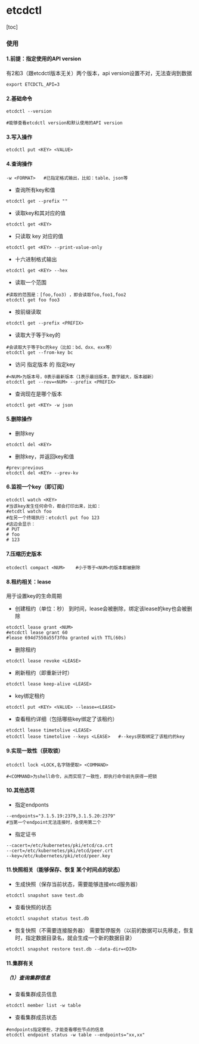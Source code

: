 # etcdctl

[toc]

### 使用

#### 1.前提：指定使用的API version
有2和3（跟etcdctl版本无关）两个版本，api version设置不对，无法查询到数据
```shell
export ETCDCTL_API=3
```

#### 2.基础命令
```shell
etcdctl --version

#能够查看etcdctl version和默认使用的API version
```

#### 3.写入操作
```shell
etcdctl put <KEY> <VALUE>
```

#### 4.查询操作

```shell
-w <FORMAT>   #已指定格式输出，比如：table、json等
```

* 查询所有key和值
```shell
etcdctl get --prefix ""
```

* 读取key和其对应的值
```shell
etcdctl get <KEY>
```

* 只读取 key 对应的值
```shell
etcdctl get <KEY> --print-value-only
```

* 十六进制格式输出
```shell
etcdctl get <KEY> --hex
```

* 读取一个范围
```shell
#读取的范围是：[foo,foo3) ，即会读取foo,foo1,foo2
etcdctl get foo foo3
```

* 按前缀读取
```shell
etcdctl get --prefix <PREFIX>
```

* 读取大于等于key的
```shell
#会读取大于等于bc的key（比如：bd、dxx、exx等）
etcdctl get --from-key bc
```

* 访问 指定版本 的 指定key
```shell
#<NUM>为版本号，0表示最新版本（1表示最旧版本，数字越大，版本越新）
etcdctl get --rev=<NUM> --prefix <PREFIX>
```

*  查询现在是哪个版本
```shell
etcdctl get <KEY> -w json
```

#### 5.删除操作
* 删除key
```shell
etcdctl del <KEY>
```
* 删除key，并返回key和值
```shell
#prev:previous
etcdctl del <KEY> --prev-kv
```

#### 6.监视一个key（即订阅）
```shell
etcdctl watch <KEY>  
#当该key发生任何命令，都会打印出来，比如：
#etcdtl watch foo
#在另一个终端执行：etcdctl put foo 123
#这边会显示：
# PUT
# foo
# 123
```

#### 7.压缩历史版本
```shell
etcdectl compact <NUM>    #小于等于<NUM>的版本都被删除
```

#### 8.租约相关：lease
用于设置key的生命周期

* 创建租约（单位：秒）
到时间，lease会被删除，绑定该lease的key也会被删除
```shell
etcdctl lease grant <NUM>   
#etcdctl lease grant 60   
#lease 694d7550a55f3f0a granted with TTL(60s)
```

* 删除租约
```shell
etcdctl lease revoke <LEASE>
```

* 刷新租约（即重新计时）
```shell
etcdctl lease keep-alive <LEASE>
```

* key绑定租约
```shell
etcdctl put <KEY> <VALUE> --lease=<LEASE>
```

* 查看租约详细（包括哪些key绑定了该租约）
```shell
etcdctl lease timetolive <LEASE>
etcdctl lease timetolive --keys <LEASE>   #--keys获取绑定了该租约的key
```

#### 9.实现一致性（获取锁）
```shell
etcdctl lock <LOCK,名字随便取> <COMMAND>

#<COMMAND>为shell命令，从而实现了一致性，即执行命令前先获得一把锁
```

#### 10.其他选项
* 指定endponts
```shell
--endpoints="3.1.5.19:2379,3.1.5.20:2379"
#当第一个endpoint无法连接时，会使用第二个
```

* 指定证书
```shell
--cacert=/etc/kubernetes/pki/etcd/ca.crt
--cert=/etc/kubernetes/pki/etcd/peer.crt
--key=/etc/kubernetes/pki/etcd/peer.key
```

#### 11.快照相关（能够保存、恢复 某个时间点的状态）

* 生成快照（保存当前状态，需要能够连接etcd服务器）
```shell
etcdctl snapshot save test.db
```

* 查看快照的状态
```shell
etcdctl snapshot status test.db
```

* 恢复快照（不需要连接服务器）
需要暂停服务（以前的数据可以先移走，恢复时，指定数据目录名，就会生成一个新的数据目录）
```shell
etcdctl snapshot restore test.db --data-dir=<DIR>
```

#### 11.集群有关

##### （1）查询集群信息

* 查看集群成员信息
```shell
etcdctl member list -w table
```

* 查看集群成员状态
```shell
#endpoints指定哪些，才能查看哪些节点的信息
etcdctl endpoint status -w table --endpoints="xx,xx"
```
